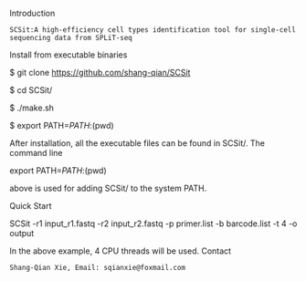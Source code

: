 Introduction

    SCSit:A high-efficiency cell types identification tool for single-cell sequencing data from SPLiT-seq

Install from executable binaries

$ git clone https://github.com/shang-qian/SCSit

$ cd SCSit/

$ ./make.sh

$ export PATH=$PATH:$(pwd)

After installation, all the executable files can be found in SCSit/. The command line

export PATH=$PATH:$(pwd)

above is used for adding SCSit/ to the system PATH.

Quick Start

SCSit -r1 input_r1.fastq -r2 input_r2.fastq -p primer.list -b barcode.list -t 4 -o output

In the above example, 4 CPU threads will be used.
Contact

    Shang-Qian Xie, Email: sqianxie@foxmail.com
